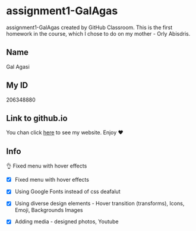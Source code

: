 # assignment1-GalAgas
assignment1-GalAgas created by GitHub Classroom.
This is the first homework in the course, which I chose to do on my mother - Orly Abisdris.

## Name
Gal Agasi

## My ID
206348880

## Link to github.io
You chan click [here](https://web-development-environments-2021.github.io/assignment1-GalAgas/) to see my website.
Enjoy :heart:

## Info
:ok_hand: Fixed menu with hover effects

 - [x] Fixed menu with hover effects
 - [x] Using Google Fonts instead of css deafalut
 - [x] Using diverse design elements - Hover transition (transforms), Icons, Emoji, Backgrounds Images
 - [x] Adding media - designed photos, Youtube



